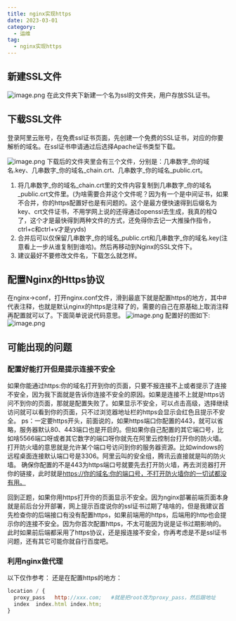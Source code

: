 ```yaml
---
title: nginx实现https
date: 2023-03-01
category:
  - 运维
tag:
  - nginx实现https
---
```


## 新建SSL文件

![image.png](https://cdn.nlark.com/yuque/0/2022/png/26898279/1665364147246-6e63df47-dad3-480e-bad3-9f538abb4dba.png#clientId=ue9019a4d-2b67-4&from=paste&height=259&id=u4a3beaac&name=image.png&originHeight=324&originWidth=968&originalType=binary&ratio=1&rotation=0&showTitle=false&size=26948&status=done&style=none&taskId=u5b73ea5f-9793-4810-8996-943cbd2c9ce&title=&width=774.4)
在此文件夹下新建一个名为ssl的文件夹，用户存放SSL证书。

## 下载SSL文件

登录阿里云账号，在免费ssl证书页面，先创建一个免费的SSL证书，对应的你要解析的域名。在ssl证书申请通过后选择Apache证书类型下载。

![image.png](https://cdn.nlark.com/yuque/0/2022/png/26898279/1665364452374-5728ccb3-6c0f-4fbf-91ef-130157aa848f.png#clientId=ue9019a4d-2b67-4&from=paste&height=404&id=ub5e03ffa&name=image.png&originHeight=505&originWidth=763&originalType=binary&ratio=1&rotation=0&showTitle=false&size=23025&status=done&style=none&taskId=uc9dd2870-e11e-46c5-82fa-4503ddb2d11&title=&width=610.4)
下载后的文件夹里会有三个文件，分别是：几串数字_你的域名.key、几串数字_你的域名_chain.crt、几串数字_你的域名_public.crt。

1. 将几串数字_你的域名_chain.crt里的文件内容复制到几串数字_你的域名_public.crt文件里。(为啥需要合并这个文件呢？因为有一个是中间证书，如果不合并，你的https配置好也是有问题的。这个是最方便快速得到后缀名为key、crt文件证书，不用学网上说的还得通过openssl去生成，我真的栓Q了，这个才是最快得到两种文件的方式，还免得你去记一大推操作指令，ctrl+c和ctrl+v才是yyds)
2. 合并后可以仅保留几串数字_你的域名_public.crt和几串数字_你的域名.key(注意看上一步从谁复制到谁哈)。然后再移动到Nginx的SSL文件下。
3. 建议最好不要修改文件名，下载怎么就怎样。

## 配置Nginx的Https协议

在nginx->conf，打开nginx.conf文件，滑到最底下就是配置https的地方，其中#代表注释，也就是默认nginx的https是注释了的，需要的自己在原基础上取消注释再配置就可以了。下面简单说说代码意思。
![image.png](https://cdn.nlark.com/yuque/0/2022/png/26898279/1665365851849-802ba798-17d7-4148-b282-bf52f23be625.png#clientId=ue9019a4d-2b67-4&from=paste&height=646&id=uc7f5924e&name=image.png&originHeight=646&originWidth=1020&originalType=binary&ratio=1&rotation=0&showTitle=false&size=69061&status=done&style=none&taskId=udfce92de-4c0a-4a23-9c25-121811dfd96&title=&width=1020)
配置好的图如下:
![image.png](https://cdn.nlark.com/yuque/0/2022/png/26898279/1665367596728-d255fa56-00f5-4523-9e96-180deedb851e.png#clientId=ue9019a4d-2b67-4&from=paste&height=497&id=u5358accd&name=image.png&originHeight=497&originWidth=1435&originalType=binary&ratio=1&rotation=0&showTitle=false&size=67390&status=done&style=none&taskId=u1f6018e8-6126-4d27-b6a3-6a38b0f15d6&title=&width=1435)

## 可能出现的问题

### 配置好能打开但是提示连接不安全

如果你能通过https:你的域名打开到你的页面，只要不报连接不上或者提示了连接不安全，因为我下面就是告诉你连接不安全的原因。如果是连接不上就是https访问不到你的页面，那就是配置失败了。如果显示不安全，可以点击高级，选择继续访问就可以看到你的页面，只不过浏览器地址栏的https会显示会红色且提示不安全。
ps：一定要https开头，前面说的，如果https端口你配置的443，就可以省略，服务器默认80、443端口也是开启的。但如果你自己配置的其它端口号，比如啥5566端口呀或者其它数字的端口呀你就先在阿里云控制台打开你的防火墙。打开防火墙的意思就是允许某个端口号访问到你的服务器资源。比如windows的远程桌面连接默认端口号是3306。阿里云叫的安全组，腾讯云直接就是叫的防火墙。
确保你配置的不是443为https端口号就要先去打开防火墙，再去浏览器打开你的链接，此时就是<https://你的域名:你的端口号，不打开防火墙你的一切试都没有用。>

回到正题，如果你用https打开你的页面显示不安全。因为nginx部署前端页面本身就是前后台分开部署，网上提示百度说你的ssl证书过期了啥啥的，但是我建议首先检查你的后端接口有没有配置https，如果前端用的https，后端用的http也会提示你的连接不安全。因为你首次配置https，不太可能因为说是证书过期影响的。
此时如果前后端都采用了https协议，还是报连接不安全，你再考虑是不是ssl证书问题，还有其它可能你就自行百度吧。

### 利用nginx做代理

以下仅作参考：
还是在配置https的地方：

```javascript
location / {
  proxy_pass   http://xxx.com;   #就是把root改为proxy_pass，然后跟地址
  index  index.html index.htm;
}
```
